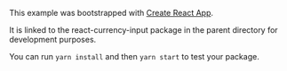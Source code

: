 This example was bootstrapped with [Create React App](https://github.com/facebook/create-react-app).

It is linked to the react-currency-input package in the parent directory for development purposes.

You can run `yarn install` and then `yarn start` to test your package.
